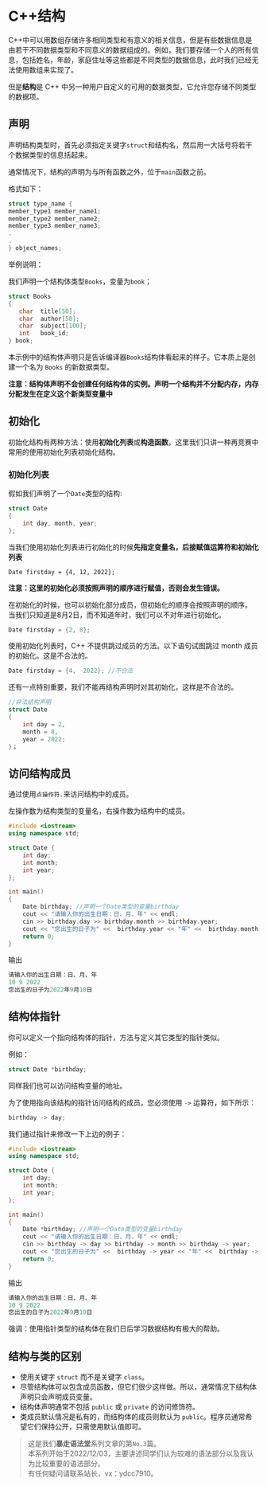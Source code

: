 # C++结构

C++中可以用数组存储许多相同类型和有意义的相关信息，但是有些数据信息是由若干不同数据类型和不同意义的数据组成的。例如，我们要存储一个人的所有信息，包括姓名，年龄，家庭住址等这些都是不同类型的数据信息，此时我们已经无法使用数组来实现了。

但是**结构**是 C++ 中另一种用户自定义的可用的数据类型，它允许您存储不同类型的数据项。

## 声明
声明结构类型时，首先必须指定关键字`struct`和结构名，然后用一大括号将若干个数据类型的信息括起来。

通常情况下，结构的声明为与所有函数之外，位于`main`函数之前。

格式如下：
```c++
struct type_name {
member_type1 member_name1;
member_type2 member_name2;
member_type3 member_name3;
.
.
} object_names;
```
举例说明：

我们声明一个结构体类型`Books`，变量为`book`；
```c++
struct Books
{
   char  title[50];
   char  author[50];
   char  subject[100];
   int   book_id;
} book;
```
本示例中的结构体声明只是告诉编译器`Books`结构体看起来的样子。它本质上是创建一个名为 `Books` 的新数据类型。

**注意：结构体声明不会创建任何结构体的实例。声明一个结构并不分配内存，内存分配发生在定义这个新类型变量中**


## 初始化
初始化结构有两种方法：使用**初始化列表**或**构造函数**，这里我们只讲一种再竞赛中常用的使用初始化列表初始化结构。

### 初始化列表
假如我们声明了一个`Date`类型的结构:
```c++
struct Date
{
    int day, month, year;
};
```
当我们使用初始化列表进行初始化的时候**先指定变量名，后接赋值运算符和初始化列表**
```
Date firstday = {4, 12, 2022};
```

**注意：这里的初始化必须按照声明的顺序进行赋值，否则会发生错误。**

在初始化的时候，也可以初始化部分成员，但初始化的顺序会按照声明的顺序。
当我们只知道是8月2日，而不知道年时，我们可以不对年进行初始化。
```c++
Date firstday = {2, 8};
```
使用初始化列表时，C++ 不提供跳过成员的方法。以下语句试图跳过 month 成员的初始化。这是不合法的。
```c++
Date firstday = {4,  2022}; //不合法
```
还有一点特别重要，我们不能再结构声明时对其初始化，这样是不合法的。
```c++
//非法结构声明
struct Date
{
    int day = 2,
    month = 8,
    year = 2022;
}；
```


## 访问结构成员
通过使用`点操作符.`来访问结构中的成员。

左操作数为结构类型的变量名，右操作数为结构中的成员。

```c++
#include <iostream>
using namespace std;

struct Date {
	int day;
	int month;
	int year;
};

int main()
{
	Date birthday; //声明一个Date类型的变量birthday
	cout << "请输入你的出生日期：日、月、年" << endl;
	cin >> birthday.day >> birthday.month >> birthday.year;
	cout << "您出生的日子为" <<  birthday.year << "年" <<  birthday.month << "月" <<  birthday.day << "日" << endl;
	return 0; 
}
```
输出
```c++
请输入你的出生日期：日、月、年
10 9 2022
您出生的日子为2022年9月10日
```

## 结构体指针
你可以定义一个指向结构体的指针，方法与定义其它类型的指针类似。

例如：
```c++
struct Date *birthday;
```
同样我们也可以访问结构变量的地址。


为了使用指向该结构的指针访问结构的成员，您必须使用 `->` 运算符，如下所示：
```c++
birthday -> day;
```

我们通过指针来修改一下上边的例子：
```c++
#include <iostream>
using namespace std;

struct Date {
	int day;
	int month;
	int year;
};

int main()
{
	Date *birthday; //声明一个Date类型的变量birthday
	cout << "请输入你的出生日期：日、月、年" << endl;
	cin >> birthday -> day >> birthday -> month >> birthday -> year;
	cout << "您出生的日子为" <<  birthday -> year << "年" <<  birthday -> month << "月" <<  birthday -> day << "日" << endl;
	return 0; 
}
```
输出
```c++
请输入你的出生日期：日、月、年
10 9 2022
您出生的日子为2022年9月10日
```

强调：使用指针类型的结构体在我们日后学习数据结构有极大的帮助。

## 结构与类的区别
- 使用关键字 `struct` 而不是关键字 `class`。
- 尽管结构体可以包含成员函数，但它们很少这样做。所以，通常情况下结构体声明只会声明成员变量。
- 结构体声明通常不包括 `public` 或 `private` 的访问修饰符。
- 类成员默认情况是私有的，而结构体的成员则默认为 `public`。程序员通常希望它们保持公开，只需使用默认值即可。

> 这是我们**暴走语法堂**系列文章的第`No.3`篇。<br>本系列开始于2022/12/03，主要讲述同学们认为较难的语法部分以及我认为比较重要的语法部分。<br>
有任何疑问请联系站长，vx：ydcc7910。